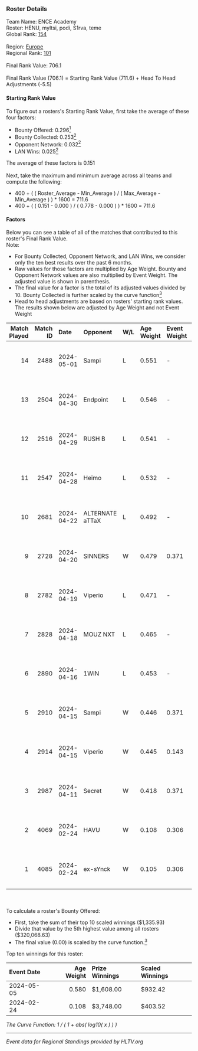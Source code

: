 ### Roster Details<br />
Team Name: ENCE Academy<br />
Roster: HENU, myltsi, podi, S1rva, teme<br />
Global Rank: [154](../../standings_global_2024_08_06.md)<br />
<br />
Region: [Europe]( ../../standings_europe_2024_08_06.md)<br />
Regional Rank: [101]( ../../standings_europe_2024_08_06.md)<br />
<br />
Final Rank Value:  706.1<br />
<br />
Final Rank Value (706.1) = Starting Rank Value (711.6) + Head To Head Adjustments (-5.5)<br />

#### Starting Rank Value<br />
To figure out a rosters's Starting Rank Value, first take the average of these four factors:<br />
- Bounty Offered: 0.296[<sup>1</sup>](#table2)
- Bounty Collected: 0.253[<sup>2</sup>](#table1)
- Opponent Network: 0.032[<sup>2</sup>](#table1)
- LAN Wins: 0.025[<sup>2</sup>](#table1)

The average of these factors is 0.151<br />
<br />
Next, take the maximum and minimum average across all teams and compute the following:<br />
- 400 + ( ( Roster_Average - Min_Average ) / ( Max_Average - Min_Average ) ) * 1600 = 711.6
- 400 + ( ( 0.151 - 0.000 ) / ( 0.778 - 0.000 ) ) * 1600 = 711.6


#### Factors<br />
Below you can see a table of all of the matches that contributed to this roster's Final Rank Value.<br />
Note:<br />

- For Bounty Collected, Opponent Network, and LAN Wins, we consider only the ten best results over the past 6 months.
- Raw values for those factors are multiplied by Age Weight. Bounty and Opponent Network values are also multiplied by Event Weight. The adjusted value is shown in parenthesis.
- The final value for a factor is the total of its adjusted values divided by 10. Bounty Collected is further scaled by the curve function[<sup>3</sup>](#curveFunction)
- Head to head adjustments are based on rosters' starting rank values. The results shown below are adjusted by Age Weight and not Event Weight
<span id="table1"></span><br />


| Match Played | Match ID | Date       | Opponent        | W/L | Age Weight | Event Weight | Bounty Collected | Opponent Network | LAN Wins  | H2H Adj. | Roster                          |
| -: | -: | :- | :- | :- | :- | :- | :- | :- | :- | -: | :- |
|           14 |     2488 | 2024-05-01 | Sampi           | L   | 0.551      | -            | -                | -                | -         |    -4.01 | HENU, myltsi, podi, S1rva, teme |
|           13 |     2504 | 2024-04-30 | Endpoint        | L   | 0.546      | -            | -                | -                | -         |    -4.37 | HENU, myltsi, podi, S1rva, teme |
|           12 |     2516 | 2024-04-29 | RUSH B          | L   | 0.541      | -            | -                | -                | -         |    -5.00 | HENU, myltsi, podi, S1rva, teme |
|           11 |     2547 | 2024-04-28 | Heimo           | L   | 0.532      | -            | -                | -                | -         |    -9.46 | HENU, myltsi, podi, S1rva, teme |
|           10 |     2681 | 2024-04-22 | ALTERNATE aTTaX | L   | 0.492      | -            | -                | -                | -         |    -3.57 | HENU, myltsi, podi, S1rva, teme |
|            9 |     2728 | 2024-04-20 | SINNERS         | W   | 0.479      | 0.371        | 0.037 (0.007)    | 0.800 (0.142)    | 0 (0.000) |    13.82 | HENU, myltsi, podi, S1rva, teme |
|            8 |     2782 | 2024-04-19 | Viperio         | L   | 0.471      | -            | -                | -                | -         |    -9.37 | HENU, myltsi, podi, S1rva, teme |
|            7 |     2828 | 2024-04-18 | MOUZ NXT        | L   | 0.465      | -            | -                | -                | -         |    -2.07 | HENU, myltsi, podi, S1rva, teme |
|            6 |     2890 | 2024-04-16 | 1WIN            | L   | 0.453      | -            | -                | -                | -         |    -3.28 | HENU, myltsi, podi, S1rva, teme |
|            5 |     2910 | 2024-04-15 | Sampi           | W   | 0.446      | 0.371        | 0.027 (0.004)    | 1.000 (0.165)    | 0 (0.000) |    10.47 | HENU, myltsi, podi, S1rva, teme |
|            4 |     2914 | 2024-04-15 | Viperio         | W   | 0.445      | 0.143        | 0.001 (0.000)    | 0.035 (0.002)    | 0 (0.000) |     5.28 | HENU, myltsi, podi, S1rva, teme |
|            3 |     2987 | 2024-04-11 | Secret          | W   | 0.418      | 0.371        | 0.000 (0.000)    | 0.055 (0.008)    | 0 (0.000) |     3.69 | HENU, myltsi, podi, S1rva, teme |
|            2 |     4069 | 2024-02-24 | HAVU            | W   | 0.108      | 0.306        | 0.001 (0.000)    | 0.152 (0.005)    | 1 (0.108) |     1.67 | HENU, myltsi, podi, S1rva, teme |
|            1 |     4085 | 2024-02-24 | ex-sYnck        | W   | 0.105      | 0.306        | 0.000 (0.000)    | 0.015 (0.000)    | 1 (0.105) |     0.76 | HENU, myltsi, podi, S1rva, teme |

<br />
<span id="table2"></span><br />
To calculate a roster's Bounty Offered:<br />

- First, take the sum of their top 10 scaled winnings ($1,335.93)
- Divide that value by the 5th highest value among all rosters ($320,068.63)
- The final value (0.00) is scaled by the curve function.[<sup>3</sup>](#curveFunction)

Top ten winnings for this roster:<br />

| Event Date | Age Weight | Prize Winnings | Scaled Winnings |
| :- | -: | :- | :- |
| 2024-05-05 |      0.580 | $1,608.00      | $932.42         |
| 2024-02-24 |      0.108 | $3,748.00      | $403.52         |


<span id="curveFunction"></span>_The Curve Function: 1 / ( 1 + abs( log10( x ) ) )_<br />

---
_Event data for Regional Standings provided by HLTV.org_<br />
